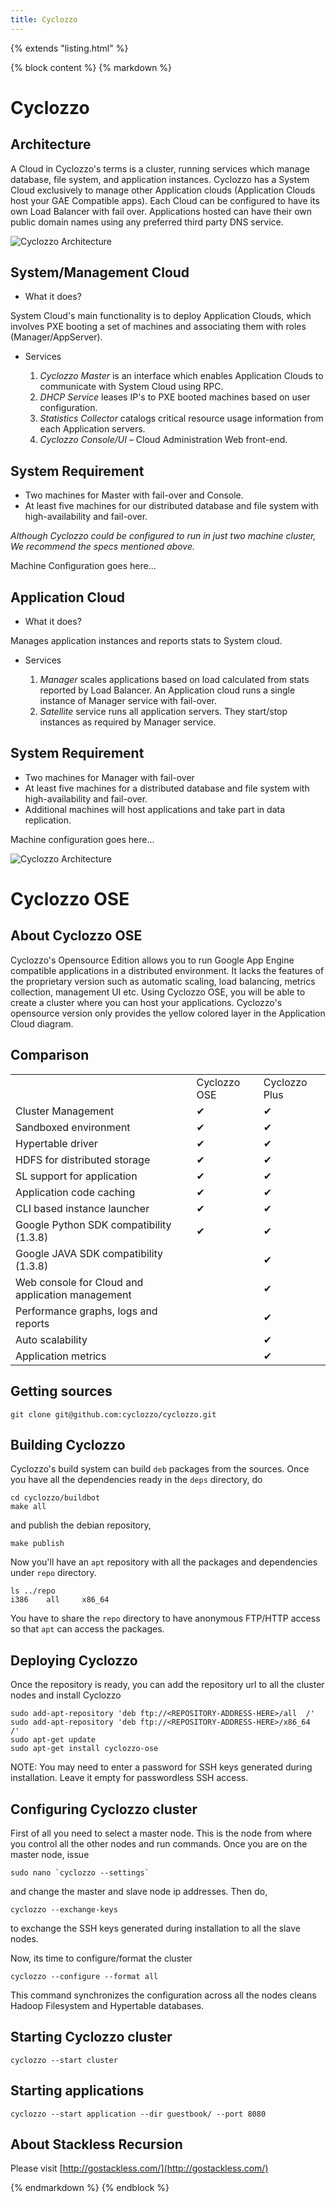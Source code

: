 ```yaml
---
title: Cyclozzo
---
```

{% extends "listing.html" %}

{% block content %}
{% markdown %}

# Cyclozzo

## Architecture

A Cloud in Cyclozzo's terms is a cluster, running services which manage database, file system, and application instances. Cyclozzo has  a System Cloud exclusively to manage other Application clouds (Application Clouds host your GAE Compatible apps). Each Cloud can be configured to have its own Load Balancer with fail over. Applications hosted can have their own public domain names using any preferred third party DNS service. 

![Cyclozzo Architecture](/images/arch.png)

## System/Management Cloud

* What it does?

System Cloud's main functionality is to deploy Application Clouds, which involves PXE booting a set of machines and associating them with roles (Manager/AppServer).

* Services

    1. *Cyclozzo Master* is an interface which enables Application Clouds to communicate with System Cloud using RPC.
    2. *DHCP Service* leases IP's to PXE booted machines based on user configuration.
    3. *Statistics Collector* catalogs critical resource usage information from each Application servers.
    4. *Cyclozzo Console/UI* – Cloud Administration Web front-end.

## System Requirement

* Two machines for Master with fail-over and Console.
* At least five machines for our distributed database and file system with high-availability and fail-over.

*Although Cyclozzo could be configured to run in just two machine cluster, We recommend the specs mentioned above.*

Machine Configuration goes here...

## Application Cloud

* What it does?

Manages application instances and reports stats to System cloud.

* Services

    1. *Manager* scales applications based on load calculated from stats reported by Load Balancer. An Application cloud runs a single instance of Manager service with fail-over.
    2. *Satellite* service runs all application servers. They start/stop instances as required by Manager service.

## System Requirement

* Two machines for Manager with fail-over
* At least five machines for a distributed database and file system with high-availability and fail-over.
* Additional machines will host applications and take part in data replication.

Machine configuration goes here...

![Cyclozzo Architecture](/images/setup.png)

# Cyclozzo OSE

## About Cyclozzo OSE

Cyclozzo's Opensource Edition allows you to run Google App Engine compatible applications in a distributed environment. It lacks the features of the proprietary version such as automatic scaling, load balancing, metrics collection, management UI etc. Using Cyclozzo OSE, you will be able to create a cluster where you can host your applications. Cyclozzo's opensource version only provides the yellow colored layer in the Application Cloud diagram. 

## Comparison

<table>
    <tr>
        <td></td>
        <td>Cyclozzo OSE</td>
        <td>Cyclozzo Plus</td>
    </tr>
    <tr>
        <td>Cluster Management</td>
        <td>&#10004;</td>
        <td>&#10004;</td>
    </tr>
    <tr>
        <td>Sandboxed environment</td>
        <td>&#10004;</td>
        <td>&#10004;</td>
    </tr>
    <tr>
        <td>Hypertable driver</td>
        <td>&#10004;</td>
        <td>&#10004;</td>
    </tr>
    <tr>
        <td>HDFS for distributed storage</td>
        <td>&#10004;</td>
        <td>&#10004;</td>
    </tr>
    <tr>
        <td>SL support for application</td>
        <td>&#10004;</td>
        <td>&#10004;</td>
    </tr>
    <tr>
        <td>Application code caching</td>
        <td>&#10004;</td>
        <td>&#10004;</td>
    </tr>
    <tr>
        <td>CLI based instance launcher</td>
        <td>&#10004;</td>
        <td>&#10004;</td>
    </tr>
    <tr>
        <td>Google Python SDK compatibility (1.3.8)</td>
        <td>&#10004;</td>
        <td>&#10004;</td>
    </tr>
    <tr>
        <td>Google JAVA SDK compatibility (1.3.8)</td>
        <td></td>
        <td>&#10004;</td>
    </tr>
    <tr>
        <td>Web console for Cloud and application management</td>
        <td></td>
        <td>&#10004;</td>
    </tr>
    <tr>
        <td>Performance graphs, logs and reports</td>
        <td></td>
        <td>&#10004;</td>
    </tr>
    <tr>
        <td>Auto scalability</td>
        <td></td>
        <td>&#10004;</td>
    </tr>
    <tr>
        <td>Application metrics</td>
        <td></td>
        <td>&#10004;</td>
    </tr>
</table>

## Getting sources

    git clone git@github.com:cyclozzo/cyclozzo.git

## Building Cyclozzo

Cyclozzo's build system can build `deb` packages from the sources. Once you have all the dependencies ready in the `deps` directory, do 

    cd cyclozzo/buildbot
    make all

and publish the debian repository,

    make publish

Now you'll have an `apt` repository with all the packages and dependencies under `repo` directory.

    ls ../repo
    i386    all     x86_64

You have to share the `repo` directory to have anonymous FTP/HTTP access so that `apt` can access the packages.

## Deploying Cyclozzo

Once the repository is ready, you can add the repository url to all the cluster nodes and install Cyclozzo

    sudo add-apt-repository 'deb ftp://<REPOSITORY-ADDRESS-HERE>/all  /'
    sudo add-apt-repository 'deb ftp://<REPOSITORY-ADDRESS-HERE>/x86_64  /'
    sudo apt-get update
    sudo apt-get install cyclozzo-ose

NOTE: You may need to enter a password for SSH keys generated during installation. Leave it empty for passwordless SSH access.

## Configuring Cyclozzo cluster

First of all you need to select a master node. This is the node from where you control all the other nodes and run commands. Once you are on the master node, issue

    sudo nano `cyclozzo --settings`

and change the master and slave node ip addresses. Then do,

    cyclozzo --exchange-keys

to exchange the SSH keys generated during installation to all the slave nodes.

Now, its time to configure/format the cluster

    cyclozzo --configure --format all

This command synchronizes the configuration across all the nodes cleans Hadoop Filesystem and Hypertable databases.

## Starting Cyclozzo cluster

    cyclozzo --start cluster

## Starting applications

    cyclozzo --start application --dir guestbook/ --port 8080

## About Stackless Recursion

Please visit [http://gostackless.com/](http://gostackless.com/)

{% endmarkdown %}
{% endblock %}
